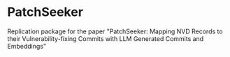 # PatchSeeker
Replication package for the paper "PatchSeeker: Mapping NVD Records to their Vulnerability-fixing Commits with LLM Generated Commits and Embeddings"
